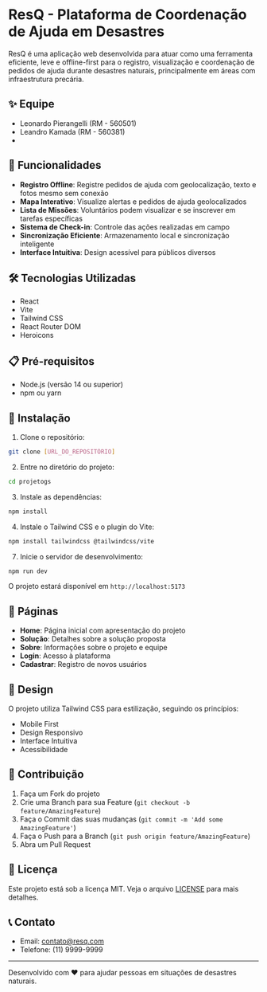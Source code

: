 # ResQ - Plataforma de Coordenação de Ajuda em Desastres

ResQ é uma aplicação web desenvolvida para atuar como uma ferramenta eficiente, leve e offline-first para o registro, visualização e coordenação de pedidos de ajuda durante desastres naturais, principalmente em áreas com infraestrutura precária.

## ✨ Equipe

- Leonardo Pierangelli (RM - 560501)
- Leandro Kamada (RM - 560381)
- 

## 🚀 Funcionalidades

- **Registro Offline**: Registre pedidos de ajuda com geolocalização, texto e fotos mesmo sem conexão
- **Mapa Interativo**: Visualize alertas e pedidos de ajuda geolocalizados
- **Lista de Missões**: Voluntários podem visualizar e se inscrever em tarefas específicas
- **Sistema de Check-in**: Controle das ações realizadas em campo
- **Sincronização Eficiente**: Armazenamento local e sincronização inteligente
- **Interface Intuitiva**: Design acessível para públicos diversos

## 🛠️ Tecnologias Utilizadas

- React
- Vite
- Tailwind CSS
- React Router DOM
- Heroicons

## 📋 Pré-requisitos

- Node.js (versão 14 ou superior)
- npm ou yarn

## 🔧 Instalação

1. Clone o repositório:
```bash
git clone [URL_DO_REPOSITÓRIO]
```

2. Entre no diretório do projeto:
```bash
cd projetogs
```

3. Instale as dependências:
```bash
npm install
```

4. Instale o Tailwind CSS e o plugin do Vite:
```bash
npm install tailwindcss @tailwindcss/vite
```

7. Inicie o servidor de desenvolvimento:
```bash
npm run dev
```

O projeto estará disponível em `http://localhost:5173`

## 📱 Páginas

- **Home**: Página inicial com apresentação do projeto
- **Solução**: Detalhes sobre a solução proposta
- **Sobre**: Informações sobre o projeto e equipe
- **Login**: Acesso à plataforma
- **Cadastrar**: Registro de novos usuários

## 🎨 Design

O projeto utiliza Tailwind CSS para estilização, seguindo os princípios:
- Mobile First
- Design Responsivo
- Interface Intuitiva
- Acessibilidade

## 🤝 Contribuição

1. Faça um Fork do projeto
2. Crie uma Branch para sua Feature (`git checkout -b feature/AmazingFeature`)
3. Faça o Commit das suas mudanças (`git commit -m 'Add some AmazingFeature'`)
4. Faça o Push para a Branch (`git push origin feature/AmazingFeature`)
5. Abra um Pull Request

## 📄 Licença

Este projeto está sob a licença MIT. Veja o arquivo [LICENSE](LICENSE) para mais detalhes.

## 📞 Contato

- Email: contato@resq.com
- Telefone: (11) 9999-9999

---

Desenvolvido com ❤️ para ajudar pessoas em situações de desastres naturais.
